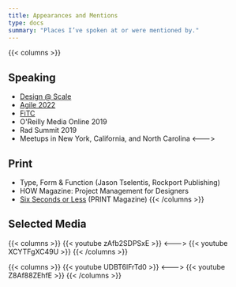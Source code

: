 ```yaml
---
title: Appearances and Mentions
type: docs
summary: "Places I’ve spoken at or were mentioned by."
---
```

{{< columns >}}
## Speaking 
- [Design @ Scale](https://rosenfeldmedia.com/design-at-scale-2022/workshops/)
- [Agile 2022](https://events.agilealliance.org/Agile2022/speaker/437397/josh-mauldin)
- [FiTC](https://fitc.ca/event/spotlightux22/)
- O'Reilly Media Online 2019
- Rad Summit 2019
- Meetups in New York, California, and North Carolina
<--->
## Print
- Type, Form & Function (Jason Tselentis, Rockport Publishing)
- HOW Magazine: Project Management for Designers
- [Six Seconds or Less](https://www.printmag.com/featured/six-seconds-or-less-is-vine-actually-worth-your-time/) (PRINT Magazine)
{{< /columns >}}

## Selected Media

{{< columns >}}
{{< youtube zAfb2SDPSxE >}}
<--->
{{< youtube XCYTFgXC49U >}}
{{< /columns >}}

{{< columns >}}
{{< youtube UDBT6lFrTd0 >}}
<--->
{{< youtube Z8Af88ZEhfE >}}
{{< /columns >}}